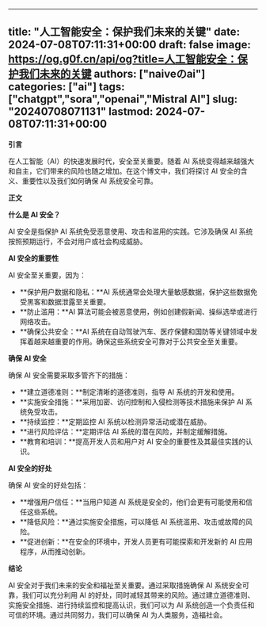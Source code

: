 
---
title: "人工智能安全：保护我们未来的关键"
date: 2024-07-08T07:11:31+00:00
draft: false
image: https://og.g0f.cn/api/og?title=人工智能安全：保护我们未来的关键
authors: ["naiveのai"]
categories: ["ai"]
tags: ["chatgpt","sora","openai","Mistral AI"]
slug: "20240708071131"
lastmod: 2024-07-08T07:11:31+00:00
---
**引言**

在人工智能（AI）的快速发展时代，安全至关重要。随着 AI 系统变得越来越强大和自主，它们带来的风险也随之增加。在这个博文中，我们将探讨 AI 安全的含义、重要性以及我们如何确保 AI 系统安全可靠。

**正文**

**什么是 AI 安全？**

AI 安全是指保护 AI 系统免受恶意使用、攻击和滥用的实践。它涉及确保 AI 系统按照预期运行，不会对用户或社会构成威胁。

**AI 安全的重要性**

AI 安全至关重要，因为：

- **保护用户数据和隐私：**AI 系统通常会处理大量敏感数据，保护这些数据免受黑客和数据泄露至关重要。
- **防止滥用：**AI 算法可能会被恶意使用，例如创建假新闻、操纵选举或进行网络攻击。
- **确保公共安全：**AI 系统在自动驾驶汽车、医疗保健和国防等关键领域中发挥着越来越重要的作用。确保这些系统安全可靠对于公共安全至关重要。

**确保 AI 安全**

确保 AI 安全需要采取多管齐下的措施：

- **建立道德准则：**制定清晰的道德准则，指导 AI 系统的开发和使用。
- **实施安全措施：**采用加密、访问控制和入侵检测等技术措施来保护 AI 系统免受攻击。
- **持续监控：**定期监控 AI 系统以检测异常活动或潜在威胁。
- **进行风险评估：**定期评估 AI 系统的潜在风险，并制定缓解措施。
- **教育和培训：**提高开发人员和用户对 AI 安全的重要性及其最佳实践的认识。

**AI 安全的好处**

确保 AI 安全的好处包括：

- **增强用户信任：**当用户知道 AI 系统是安全的，他们会更有可能使用和信任这些系统。
- **降低风险：**通过实施安全措施，可以降低 AI 系统滥用、攻击或故障的风险。
- **促进创新：**在安全的环境中，开发人员更有可能探索和开发新的 AI 应用程序，从而推动创新。

**结论**

AI 安全对于我们未来的安全和福祉至关重要。通过采取措施确保 AI 系统安全可靠，我们可以充分利用 AI 的好处，同时减轻其带来的风险。通过建立道德准则、实施安全措施、进行持续监控和提高认识，我们可以为 AI 系统创造一个负责任和可信的环境。通过共同努力，我们可以确保 AI 为人类服务，造福社会。